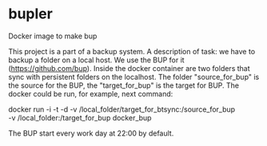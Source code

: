 bupler
======

Docker  image to make bup

This project is a part of a backup system. 
A description of task: we have to backup a folder on a local host. 
We use the BUP for it (https://github.com/bup). 
Inside the docker container are two folders that sync with persistent folders on the localhost. 
The folder "source_for_bup" is the source for the BUP, the "target_for_bup" is the target for BUP. 
The docker could be run, for example, next command: 

docker run -i -t -d -v /local_folder/target_for_btsync:/source_for_bup \
-v /local_folder:/target_for_bup docker_bup

The BUP start every work day at 22:00 by default.
